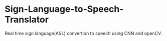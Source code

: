 # Sign-Language-to-Speech-Translator
Real time sign language(ASL) convertion to speech using CNN and openCV.
